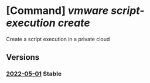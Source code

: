 # [Command] _vmware script-execution create_

Create a script execution in a private cloud

## Versions

### [2022-05-01](/Resources/mgmt-plane/L3N1YnNjcmlwdGlvbnMve30vcmVzb3VyY2Vncm91cHMve30vcHJvdmlkZXJzL21pY3Jvc29mdC5hdnMvcHJpdmF0ZWNsb3Vkcy97fS9zY3JpcHRleGVjdXRpb25zL3t9/2022-05-01.xml) **Stable**

<!-- mgmt-plane /subscriptions/{}/resourcegroups/{}/providers/microsoft.avs/privateclouds/{}/scriptexecutions/{} 2022-05-01 -->

